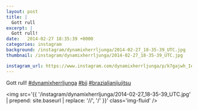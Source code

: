 ```yaml
---
layout: post
title: |
  Gott rull
excerpt: |
  Gott rull!     
date:   2014-02-27 18:35:39 +0000
categories: instagram
background: /instagram/dynamixherrljunga/2014-02-27_18-35-39_UTC.jpg
thumbnail: /instagram/dynamixherrljunga/2014-02-27_18-35-39_UTC.jpg

instagram_url: https://www.instagram.com/dynamixherrljunga/p/k7gajwh_Ie
---
```

Gott rull! [#dynamixherrljunga](https://www.instagram.com/explore/tags/dynamixherrljunga/)  [#bjj](https://www.instagram.com/explore/tags/bjj/)  [#brazialianjiujitsu](https://www.instagram.com/explore/tags/brazialianjiujitsu/)



<img src='{{ '/instagram/dynamixherrljunga/2014-02-27_18-35-39_UTC.jpg' | prepend: site.baseurl | replace: '//', '/' }}' class='img-fluid' />
